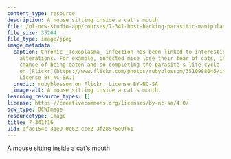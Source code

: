 ```yaml
---
content_type: resource
description: A mouse sitting inside a cat's mouth
file: /ol-ocw-studio-app/courses/7-341-host-hacking-parasitic-manipulations-from-a-micro-to-a-macroscopic-scale-fall-2016/dfae154c31e90e62cce23f28576e9f61_7-341f16.jpg
file_size: 35264
file_type: image/jpeg
image_metadata:
  caption: Chronic _Toxoplasma_ infection has been linked to interesting behavioral
    alterations. For example, infected mice lose their fear of cats, increasing their
    chance of being eaten and so completing the parasite's life cycle. (Image by rubyblossom
    on [Flickr](https://www.flickr.com/photos/rubyblossom/3510988046/in/photolist-6mfJqE-dXQhHt-7q9f6i-hynLWC-4NCH47-eDsSHb-jGBN7i-N14X2-ncf7o-8JxgAp-aMYqj6-fkcsWr-4ShWsE-2mGsn-m6vuFV-gevuJU-qbmzMx-8FBYzF-hJDZNN-9LGUpr-xfh2H-bVuQ3D-b9Xc1T-8X3MA6-7yjyR5-hyokem-8pEwmk-5zts6M-9deHEv-ckF2N-9oUov7-6ZxXMR-mqoBW-989DL8-8PhJKQ-fC2g9-7aDYM9-pNFjo4-5yU7yz-4UzAW-b3osUT-q2P7ZK-qU6Yjx-7Pk4yi-oG1JH-8VNpms-xDvy-5tdffa-hynzqR-c4ju8E).
    License BY-NC-SA.)
  credit: rubyblossom on Flickr. License BY-NC-SA
  image-alt: A mouse sitting inside a cat's mouth.
learning_resource_types: []
license: https://creativecommons.org/licenses/by-nc-sa/4.0/
ocw_type: OCWImage
resourcetype: Image
title: 7-341f16
uid: dfae154c-31e9-0e62-cce2-3f28576e9f61
---
```

A mouse sitting inside a cat's mouth